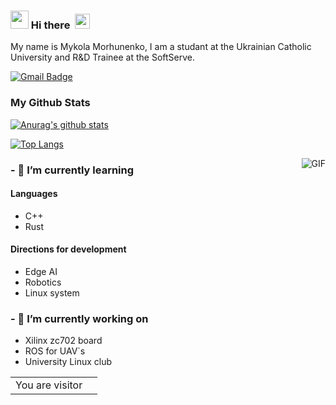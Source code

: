 ### <img src="https://github.com/rajput2107/rajput2107/blob/master/Assets/Hi.gif" width="29px"> Hi there &nbsp;<img src="https://github.com/rajput2107/rajput2107/blob/master/Assets/Earth.gif" width="24px">
My name is Mykola Morhunenko, I am a studant at the Ukrainian Catholic University and R&D Trainee at the SoftServe.

[![Gmail Badge](https://img.shields.io/badge/-gmail-c14438?style=flat-square&logo=Gmail&logoColor=white&link=mailto:houshuai0816@gmail.com)](mailto:nick.morgunenko@gmail.com)


### My Github Stats
[![Anurag's github stats](https://github-readme-stats.vercel.app/api?username=Myralllka&show_icons=true&theme=gruvbox)](https://github.com/anuraghazra/github-readme-stats)

[![Top Langs](https://github-readme-stats.vercel.app/api/top-langs/?username=Myralllka&show_icons=true&theme=gruvbox)](https://github.com/anuraghazra/github-readme-stats)

<img align="right" alt="GIF" src="https://media.giphy.com/media/iIqmM5tTjmpOB9mpbn/giphy.gif" />

### - 🌱 I’m currently learning
#### Languages
- C++
- Rust
#### Directions for development
- Edge AI
- Robotics
- Linux system
### - 🔭 I’m currently working on
- Xilinx zc702 board
- ROS for UAV`s
- University Linux club

<table>
  <tr>
    <td>You are visitor</td>
    <td><img src="https://profile-counter.glitch.me/Myralllka/count.svg" alt="" /></td>
  </tr>
</table>
<!--
**Myralllka/Myralllka** is a ✨ _special_ ✨ repository because its `README.md` (this file) appears on your GitHub profile.


- 👯 I’m looking to collaborate on ...
- 🤔 I’m looking for help with ...
- 💬 Ask me about ...
- 📫 How to reach me: ...
- 😄 Pronouns: ...
- ⚡ Fun fact: ...
-->

